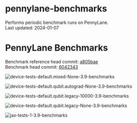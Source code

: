 
pennylane-benchmarks
====================
  
Performs periodic benchmark runs on PennyLane.  
Last updated: 2024-01-07  

# PennyLane Benchmarks
  
Benchmark reference head commit: [a805bae](https://github.com/PennyLaneAI/pennylane/commit/a805baedacc1c4d6d996627db1c20c4854fd6782)  
Benchmark head commit: [6042343](https://github.com/PennyLaneAI/pennylane/commit/604234377433996e9b5ac8cc756fd85741a3914d)  
  
![device-tests-default.mixed-None-3.9-benchmarks](pennylane_benchmarks/device-tests-default.mixed-None-3.9-benchmarks/device-tests-default.mixed-None-3.9.png)  
  
![device-tests-default.qubit.autograd-None-3.9-benchmarks](pennylane_benchmarks/device-tests-default.qubit.autograd-None-3.9-benchmarks/device-tests-default.qubit.autograd-None-3.9.png)  
  
![device-tests-default.qubit.legacy-10000-3.9-benchmarks](pennylane_benchmarks/device-tests-default.qubit.legacy-10000-3.9-benchmarks/device-tests-default.qubit.legacy-10000-3.9.png)  
  
![device-tests-default.qubit.legacy-None-3.9-benchmarks](pennylane_benchmarks/device-tests-default.qubit.legacy-None-3.9-benchmarks/device-tests-default.qubit.legacy-None-3.9.png)  
  
![jax-tests-1-3.9-benchmarks](pennylane_benchmarks/jax-tests-1-3.9-benchmarks/jax-tests-1-3.9.png)  
